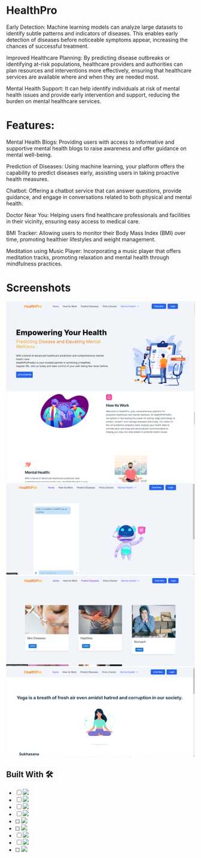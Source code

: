 # HealthPro
Early Detection: Machine learning models can analyze large datasets to identify subtle patterns and indicators of diseases. This enables early detection of diseases before noticeable symptoms appear, increasing the chances of successful treatment.

Improved Healthcare Planning: By predicting disease outbreaks or identifying at-risk populations, healthcare providers and authorities can plan resources and interventions more effectively, ensuring that healthcare services are available where and when they are needed most.

Mental Health Support: It can help identify individuals at risk of mental health issues and provide early intervention and support, reducing the burden on mental healthcare services.
# Features:
Mental Health Blogs: Providing users with access to informative and supportive mental health blogs to raise awareness and offer guidance on mental well-being.

Prediction of Diseases: Using machine learning, your platform offers the capability to predict diseases early, assisting users in taking proactive health measures.

Chatbot: Offering a chatbot service that can answer questions, provide guidance, and engage in conversations related to both physical and mental health.

Doctor Near You: Helping users find healthcare professionals and facilities in their vicinity, ensuring easy access to medical care.

BMI Tracker: Allowing users to monitor their Body Mass Index (BMI) over time, promoting healthier lifestyles and weight management.

Meditation using Music Player: Incorporating a music player that offers meditation tracks, promoting relaxation and mental health through mindfulness practices.

# Screenshots
![ss2](./Screenshots/ss2.png)
![ss](./Screenshots/ss.png)
![ss3](./Screenshots/ss3.png)
![ss1](./Screenshots/ss1.png)
![ss4](./Screenshots/ss4.png)

## Built With :hammer_and_wrench:
- [ ] <img src="https://img.shields.io/badge/React-20232A?style=for-the-badge&logo=react&logoColor=61DAFB"> <!--React-->
- [ ] <img src="https://img.shields.io/badge/React_Router-CA4245?style=for-the-badge&logo=react-router&logoColor=white"> <!--React-Router-Dom-->
- [ ]  <img src="https://img.shields.io/badge/JavaScript-323330?style=for-the-badge&logo=javascript&logoColor=F7DF1E"> <!--JavaScript-->  
- [ ] <img src="https://img.shields.io/badge/npm-CB3837?style=for-the-badge&logo=npm&logoColor=white"><!--Npm-->
- [ ] <img src="https://img.shields.io/badge/TailwindCSS-1572B6?style=for-the-badge&logo=tailwindcss&logoColor=white">
- [ ]  <img src="https://img.shields.io/badge/Nodejs-black?style=for-the-badge&logo=node.js&logoColor=white"/>
- [ ]  <img src="https://static.lottiefiles.com/images/v3/lottiefiles-logo.svg" height="25" ><!--Lottie Animation-->
- [ ]  <img src="https://allvectorlogo.com/img/2017/07/openai-logo.png" height="40" ><!--OpenAi-->
- [ ]  <img src="https://img.shields.io/badge/MongoDB-green?style=for-the-badge&logo=mongodb&logoColor=white"/>
